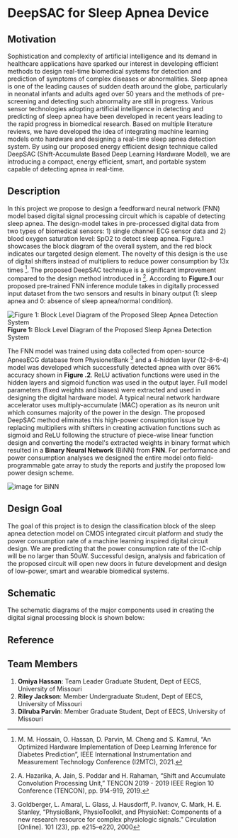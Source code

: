 # DeepSAC for Sleep Apnea Device
## Motivation 
Sophistication and complexity of artificial intelligence and its demand in healthcare applications have sparked our interest in developing efficient methods to design real-time biomedical systems for detection and prediction of symptoms of complex diseases or abnormalities. Sleep apnea is one of the leading causes of sudden death around the globe, particularly in neonatal infants and adults aged over 50 years and the methods of pre-screening and detecting such abnormality are still in progress. Various sensor technologies adopting artificial intelligence in detecting and predicting of sleep apnea have been developed in recent years leading to the rapid progress in biomedical research. Based on multiple literature reviews, we have developed the idea of integrating machine learning models onto hardware and designing a real-time sleep apnea detection system. By using our proposed energy efficient design technique called DeepSAC (Shift-Accumulate Based Deep Learning Hardware Model), we are introducing a compact, energy efficient, smart, and portable system capable of detecting apnea in real-time.
## Description
In this project we propose to design a feedforward neural network (FNN) model based digital signal processing circuit which is capable of detecting sleep apnea. The design-model takes in pre-processed digital data from two types of biomedical sensors: 1) single channel ECG sensor data and 2) blood oxygen saturation level: SpO2 to detect sleep apnea. Figure.1 showcases the block diagram of the overall system, and the red block indicates our targeted design element. The novelty of this design is the use of digital shifters instead of multipliers to reduce power consumption by 13x times [^1]. The proposed DeepSAC technique is a significant improvement compared to the design method introduced in [^2]. According to **Figure.1** our proposed pre-trained FNN inference module takes in digitally processed input dataset from the two sensors and results in binary output (1: sleep apnea and 0: absence of sleep apnea/normal condition). 

![**Figure 1:** Block Level Diagram of the Proposed Sleep Apnea Detection System](https://efabless-user-uploads.s3.amazonaws.com/37ea840a-d4df-4261-b387-e1ae0fcd7be3/detection_device.png)
**Figure 1:** Block Level Diagram of the Proposed Sleep Apnea Detection System

The FNN model was trained using data collected from open-source ApneaECG database from PhysionetBank [^3] and a 4-hidden layer (12-8-6-4) model was developed which successfully detected apnea with over 86% accuracy shown in **Figure .2**. ReLU activation functions were used in the hidden layers and sigmoid function was used in the output layer. Full model parameters (fixed weights and biases) were extracted and used in designing the digital hardware model. A typical neural network hardware accelerator uses multiply-accumulate (MAC) operation as its neuron unit which consumes majority of the power in the design. The proposed  DeepSAC method eliminates this high-power consumption issue by replacing multipliers with shifters in creating activation functions such as sigmoid and ReLU following the structure of piece-wise linear function design and converting the model's extracted weights in binary format which resulted in a **Binary Neural Network** (BiNN) from **FNN**. For performance and power consumption analyses we designed the entire model onto field-programmable gate array to study the reports and justify the proposed low power design scheme. 

![image for BiNN](file:///C:/Users/ohbk4/Downloads/BiNN.svg)

## Design Goal
The goal of this project is to design the classification block of the sleep apnea detection model on CMOS integrated circuit platform and study the power consumption rate of a machine learning inspired digital circuit design. We are predicting that the power consumption rate of the IC-chip will be no larger than 50uW. Successful design, analysis and fabrication of the proposed circuit will open new doors in future development and design of low-power, smart and wearable biomedical systems.
## Schematic
The schematic diagrams of the major components used in creating the digital signal processing block is shown below:
## Reference
[^1]: M. M. Hossain, O. Hassan, D. Parvin, M. Cheng and S. Kamrul, “An Optimized Hardware Implementation of Deep Learning Inference for Diabetes Prediction”, IEEE International Instrumentation and Measurement Technology Conference (I2MTC), 2021.
[^2]: A. Hazarika, A. Jain, S. Poddar and H. Rahaman, “Shift and Accumulate Convolution Processing Unit,” TENCON 2019 - 2019 IEEE Region 10 Conference (TENCON), pp. 914-919, 2019.
[^3]: Goldberger, L. Amaral, L. Glass, J. Hausdorff, P. Ivanov, C. Mark, H. E. Stanley, “PhysioBank, PhysioToolkit, and PhysioNet: Components of a new research resource for complex physiologic signals.” Circulation [Online]. 101 (23), pp. e215–e220, 2000

## Team Members
1. **Omiya Hassan**: Team Leader
Graduate Student, Dept of EECS, University of Missouri
2. **Riley Jackson**: Member
Undergraduate Student, Dept of EECS, University of Missouri
3. **Dilruba Parvin**: Member
Graduate Student, Dept of EECS, University of Missouri
 
